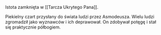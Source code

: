 Istota zamknięta w [[Tarcza Ukrytego Pana]].

Piekielny czart przysłany do świata ludzi przez Asmodeusza. Wielu ludzi zgromadził jako wyznawców i ich deprawował. On zdobywał potęgę i stał się praktycznie półbogiem.